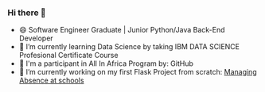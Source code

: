 ### Hi there 👋

<!--
**AbdessamadTzn/AbdessamadTzn** is a ✨ _special_ ✨ repository because its `README.md` (this file) appears on your GitHub profile.

Here are some ideas to get you started:

- 🔭 I’m currently working on ...
- 🌱 I’m currently learning ...
- 👯 I’m looking to collaborate on ...
- 🤔 I’m looking for help with ...
- 💬 Ask me about ...
- 📫 How to reach me: ...
- 😄 Pronouns: ...
- ⚡ Fun fact: ...
-->
- 😄 Software Engineer Graduate | Junior Python/Java Back-End Developer
- 📌 I’m currently learning Data Science by taking IBM DATA SCIENCE Profesional Certificate Course
- 📍 I'm a participant in All In Africa Program by: GitHub
- 🔭 I’m currently working on my first Flask Project from scratch: [Managing Absence at schools](https://github.com/AbdessamadTzn/flask-project)
